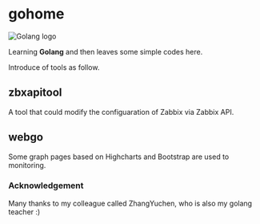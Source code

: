# gohome
![Golang logo](https://golang.org/doc/gopher/doc.png)

Learning **Golang** and then leaves some simple codes here.

Introduce of tools as follow.

## zbxapitool
A tool that could modify the configuaration of Zabbix via Zabbix API.

## webgo
Some graph pages based on Highcharts and Bootstrap are used to monitoring.

### Acknowledgement
Many thanks to my colleague called ZhangYuchen, who is also my golang teacher :)
